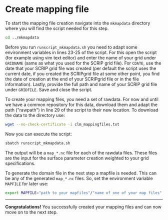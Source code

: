 # Create mapping file

To start the mapping file creation navigate into the `mkmapdata` directory where you will find the script needed for this step.

```sh
cd ../mkmapdata
```

Before you run `runscript_mkmapdata.sh` you need to adapt some environment variables in lines 23-25 of the script. For this open the script (for example using vim text editor) and enter the name of your grid under `GRIDNAME` (same as what you used for the SCRIP grid file). For `CDATE`, use the date that your SCRIP grid file was created (per default the script uses the current date, if you created the SCRIPgrid file at some other point, you find the date of creation at the end of your SCRIPgrid file or in the file information). Lastly, provide the full path and name of your SCRIP grid file under `GRIDFILE`. Save and close the script.

To create your mapping files, you need a set of rawdata. For now and until we have a common repository for this data, download them and adapt the path ("rawpath") in line 29 of the script to their new location. To download the data to the directory use:

```sh
wget --no-check-certificate -i clm_mappingfiles.txt
```

Now you can execute the script:

```sh
sbatch runscript_mkmapdata.sh
```

The output will be a `map_*.nc` file for each of the rawdata files. These files are the input for the surface parameter creation weighted to your grid specifications.

To generate the domain file in the next step a mapfile is needed. This can be any of the generated `map_*.nc` files. So, set the environment variable `MAPFILE` for later use:

```sh
export MAPFILE="path to your mapfiles"/"name of one of your map files"
```

---

**Congratulations!** You successfully created your mapping files and can now move on to the next step.